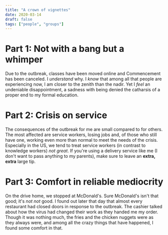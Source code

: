 ```yaml
---
title: "A crown of vignettes"
date: 2020-03-14
draft: false
tags: ["people", "groups"]
---
```

# Part 1: Not with a bang but a whimper
Due to the outbreak, classes have been moved online and Commencement has been canceled. I _understand_ why. I _know_ that among all that people are experiencing now, I am closer to the zenith than the nadir. Yet I _feel_ an undeniable disappointment, a sadness with being denied the catharsis of a proper end to my formal education. 
# Part 2: Crisis on service
The consequences of the outbreak for me are small compared to for others. The most affected are service workers, losing jobs and, of those who still have one, working even more than normal to meet the needs of the crisis. Especially in the US, we tend to treat service workers (in contrast to knowledge workers) _not great_. If you're using a delivery service like me (I don't want to pass anything to my parents), make sure to leave an **extra, extra** large tip.
# Part 3: Comfort in reliable mediocrity
On the drive home, we stopped at McDonald's. Sure McDonald's isn't that good; it's _not not_ good. I found out later that day that almost every restaurant had closed doors in response to the outbreak. The cashier talked about how the virus had changed their work as they handed me my order. Though it was nothing much, the fries and the chicken nuggets were as they always were, and among all the crazy things that have happened, I found some comfort in that.
